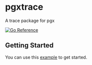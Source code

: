 # pgxtrace

A trace package for pgx

[![Go Reference](https://pkg.go.dev/badge/github.com/pgx-contrib/pgxtrace.svg)](https://pkg.go.dev/github.com/pgx-contrib/pgxtrace)

## Getting Started

You can use this [example](./tracer_test.go) to get started.
